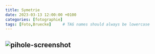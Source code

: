 ```yaml
---
title: Symetrie
date: 2023-03-13 12:00:00 +0100
categories: [fotographie]
tags: [Foto,Bruecke]     # TAG names should always be lowercase
---
```

![pihole-screenshot](https://www.cstrube.de/uploads/medium2x/03/aa/f89bacc4214846bc3cde5acf8862.jpeg)
---
